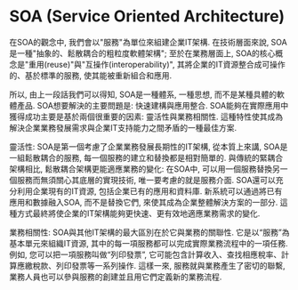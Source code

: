 # SOA \(Service Oriented Architecture\)

在SOA的觀念中, 我們會以"服務"為單位來組建企業IT架構. 在技術層面來說, SOA是一種"抽象的、鬆散耦合的粗粒度軟體架構"; 至於在業務層面上, SOA的核心概念是"重用\(reuse\)"與"互操作\(interoperability\)", 其將企業的IT資源整合成可操作的、基於標準的服務, 使其能被重新組合和應用.

所以, 由上一段話我們可以得知, SOA是一種體系, 一種思想, 而不是某種具體的軟體產品. SOA想要解決的主要問題是: 快速建構與應用整合. SOA能夠在實際應用中獲得成功主要是基於兩個很重要的因素: 靈活性與業務相關性. 這種特性使其成為解決企業業務發展需求與企業IT支持能力之間矛盾的一種最佳方案.

靈活性: SOA是第一個考慮了企業業務發展長期性的IT架構, 從本質上來講, SOA是一組鬆散耦合的服務, 每一個服務的建立和替換都是相對簡單的. 與傳統的緊耦合架構相比, 鬆散耦合架構更能適應業務的變化: 在SOA中, 可以用一個服務替換另一個服務而無須關心其底層的實現技術, 唯一要考慮的就是服務介面. SOA還可以充分利用企業現有的IT資源, 包括企業已有的應用和資料庫. 新系統可以通過將已有應用和數據融入SOA, 而不是替換它們, 來使其成為企業整體解決方案的一部分. 這種方式最終將使企業的IT架構能夠更快速、更有效地適應業務需求的變化.

業務相關性: SOA與其他IT架構的最大區別在於它與業務的關聯性. 它是以“服務”為基本單元來組織IT資源, 其中的每一項服務都可以完成實際業務流程中的一項任務. 例如, 您可以把一項服務叫做“列印發票”, 它可能包含計算收入、查找相應稅率、計算應繳稅款、列印發票等一系列操作. 這樣一來, 服務就與業務產生了密切的聯繫, 業務人員也可以參與服務的創建並且用它們定義新的業務流程.

